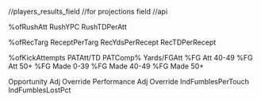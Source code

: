//players_results_field
//for projections field
//api

%ofRushAtt
RushYPC
RushTDPerAtt

%ofRecTarg
ReceptPerTarg
RecYdsPerRecept
RecTDPerRecept

%ofKickAttempts
PATAtt/TD
PATComp%
Yards/FGAtt
%FG Att 40-49
%FG Att 50+
%FG Made 0-39
%FG Made 40-49
%FG Made 50+

Opportunity Adj Override
Performance Adj Override
IndFumblesPerTouch
IndFumblesLostPct
